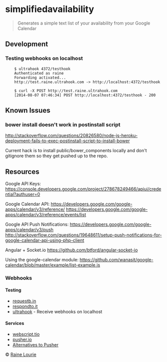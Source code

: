 # simplifiedavailability

> Generates a simple text list of your availability from your Google Calendar


## Development

### Testing webhooks on localhost

		$ ultrahook 4372/testhook
		Authenticated as raine
		Forwarding activated...
		http://test.raine.ultrahook.com -> http://localhost:4372/testhook

		$ curl -X POST http://test.raine.ultrahook.com
		[2014-08-07 07:46:34] POST http://localhost:4372/testhook - 200


## Known Issues

### bower install doesn't work in postinstall script
http://stackoverflow.com/questions/20826580/node-js-heroku-deployment-fails-to-exec-postinstall-script-to-install-bower

Current hack is to install public/bower_components locally and don't gitignore them so they get pushed up to the repo.


## Resources

Google API Keys:
https://console.developers.google.com/project/278678249466/apiui/credential?authuser=0

Google Calendar API:
https://developers.google.com/google-apps/calendar/v3/reference/
https://developers.google.com/google-apps/calendar/v3/reference/events/list

Google API Push Notifications:
https://developers.google.com/google-apps/calendar/v3/push
http://stackoverflow.com/questions/19648611/setup-push-notifications-for-google-calendar-api-using-php-client

Angular + Socket.io
https://github.com/btford/angular-socket-io

Using the google-calendar module:
https://github.com/wanasit/google-calendar/blob/master/example/list-example.js

### Webhooks

#### Testing
- [requestb.in](http://requestb.in)
- [respondto.it](http://respondto.it/)
- [ultrahook](http://www.ultrahook.com/) - Receive webhooks on localhost

#### Services
- [webscript.tio](https://www.webscript.io/)
- [pusher.io](http://pusher.com/)
- [Alternatives to Pusher](http://www.quora.com/What-are-alternatives-to-pusher-com)

© [Raine Lourie](https://github.com/metaraine)

